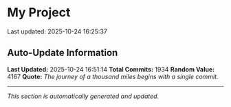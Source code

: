 # My Project


Last updated: 2025-10-24 16:25:37





















































































































































































































































































































































































































































































































































































































































































































































































































































































































































































































































































































































































































































































































































































































































































































































































































































































































































































































































































































































































































































































































































































































































































































































































































## Auto-Update Information

**Last Updated:** 2025-10-24 16:51:14
**Total Commits:** 1934
**Random Value:** 4167
**Quote:** _The journey of a thousand miles begins with a single commit._

---
_This section is automatically generated and updated._